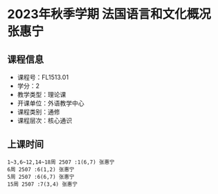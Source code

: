 # 2023年秋季学期 法国语言和文化概况 张惠宁






## 课程信息

- 课程号：FL1513.01
- 学分：2
- 教学类型：理论课
- 开课单位：外语教学中心
- 课程类别：通修
- 课程层次：核心通识

## 上课时间

```
1~3,6~12,14~18周 2507 :1(6,7) 张惠宁
6周 2507 :6(1,2) 张惠宁
5周 2507 :6(6,7) 张惠宁
15周 2507 :7(3,4) 张惠宁
```

